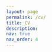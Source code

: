 ```yaml
---
layout: page
permalink: /cv/
title: CV
description: 
nav: true
nav_order: 4
---
```


<div class="row justify-content-sm-center">
    <div class="col-xl mt-3 mt-md-0">
        <object data="../assets/pdf/cv.pdf" width="1000" height="1000" type='application/pdf'/>
    </div>
</div>
